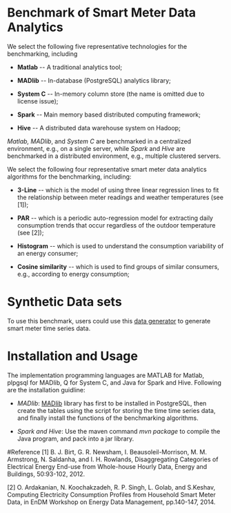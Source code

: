 Benchmark of Smart Meter Data Analytics
==============

We select the following five representative technologies for the benchmarking, including

* **Matlab** -- A traditional analytics tool;

* **MADlib** -- In-database (PostgreSQL) analytics library;

* **System C** -- In-memory column store (the name is omitted due to license issue);

* **Spark** -- Main memory based distributed computing framework;

* **Hive** -- A distributed data warehouse system on Hadoop;


*Matlab, MADlib*, and *System C* are benchmarked in a centralized environment, e.g., on a single server, while *Spark* and *Hive* are benchmarked in a distributed environment, e.g., multiple clustered servers.

We select the following four representative smart meter data analytics algorithms for the benchmarking, including:

* **3-Line** -- which is the model of using three linear regression lines to fit the relationship between meter readings and weather temperatures (see [1]);

* **PAR** -- which is a periodic auto-regression model for  extracting daily consumption trends that occur regardless of the outdoor temperature (see [2]);

* **Histogram** -- which is used to  understand the consumption variability of an energy consumer;

* **Cosine similarity** -- which is used to find groups of similar consumers, e.g., according to energy consumption;
 
# Synthetic Data sets
To use this benchmark, users could use this [data generator](https://github.com/xiufengliu/SmartMeterDataGenerator) to generate smart meter time series data.

# Installation and Usage

The implementation programming languages are MATLAB for Matlab, plpgsql for MADlib, Q for System C, and Java for Spark and Hive. Following are the installation guidline:

* *MADlib*: [MADlib](http://madlib.net/) library has first to be installed in PostgreSQL, then create the tables using the script for storing the time time series data, and finally install the functions of the benchmarking algorithms.

* *Spark and Hive*: Use the maven command *mvn package* to compile the Java program, and pack into a jar library.


#Reference
[1] B. J. Birt, G. R. Newsham, I. Beausoleil-Morrison, M. M. Armstrong, N. Saldanha, and I. H. Rowlands, Disaggregating
Categories of Electrical Energy End-use from Whole-house Hourly Data, Energy and Buildings, 50:93-102, 2012.

[2] O. Ardakanian, N. Koochakzadeh, R. P. Singh, L. Golab, and S.Keshav, Computing Electricity Consumption Profiles from Household Smart Meter Data, in EnDM Workshop on Energy Data Management, pp.140-147, 2014.
